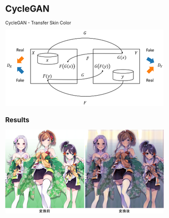 # CycleGAN

CycleGAN - Transfer Skin Color

<img src="cyclegan.png">

## Results

<p align="center">
  <img src="cyclegan_transfer.png">
</p>
